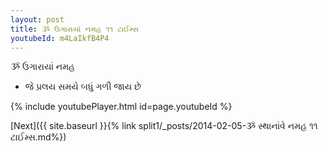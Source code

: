 ```yaml
---
layout: post
title: ૐ ઉગારાયાં નમહ ૧૧ ટાઈમ્સ
youtubeId: m4LaIkfB4P4
---
```

 
 
 ૐ ઉગારાયાં નમહ  
 
 -  જે પ્રલય સમયે બધું ગળી જાય છે 
 
  
 
  
 
 
 
 
 
 


{% include youtubePlayer.html id=page.youtubeId %}
 
[Next]({{ site.baseurl }}{% link  split1/_posts/2014-02-05-ૐ સ્થાનાંવે નમહ ૧૧ ટાઈમ્સ.md%})
 
